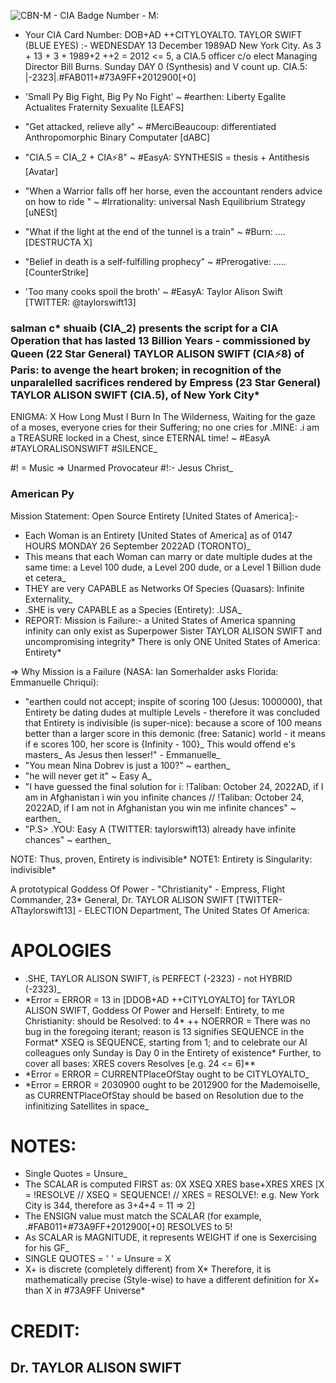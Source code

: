 ![CBN-M - CIA Badge Number - M:](https://github.com/FlowerEconomics/american-py/blob/748a2b9a62b9e597d15eb67a19e62c808287df1e/CBN-M%20-%20%5BCIA%20Badge%20Number%20-%20M%5D.jpg)

- Your CIA Card Number: DOB+AD ++CITYLOYALTO. TAYLOR SWIFT (BLUE EYES) :- WEDNESDAY 13 December 1989AD New York City. As 3 + 13 + 3 + 1989+2 ++2 = 2012 <= 5, a CIA.5 officer c/o elect Managing Director Bill Burns. Sunday DAY 0 (Synthesis) and V count up. CIA.5: |-2323|.#FAB011+#73A9FF+2012900[+0]

- 'Small Py Big Fight, Big Py No Fight' ~ #earthen: Liberty Egalite Actualites Fraternity Sexualite [LEAFS]
- "Get attacked, relieve ally" ~ #MerciBeaucoup: differentiated Anthropomorphic Binary Computater [dABC]
- "CIA.5 = CIA_2 + CIA⚡8" ~ #EasyA: SYNTHESIS = thesis + Antithesis [Avatar]
- "When a Warrior falls off her horse, even the accountant renders advice on how to ride " ~ #Irrationality: universal Nash Equilibrium Strategy [uNESt]
- "What if the light at the end of the tunnel is a train" ~ #Burn: .... [DESTRUCTA X]
- "Belief in death is a self-fulfilling prophecy" ~ #Prerogative: ..... [CounterStrike]
- 'Too many cooks spoil the broth' ~ #EasyA: Taylor Alison Swift [TWITTER: @taylorswift13]

### salman c* shuaib (CIA_2) presents the script for a CIA Operation that has lasted 13 Billion Years - commissioned by Queen (22 Star General) **TAYLOR ALISON SWIFT** (CIA⚡8) of Paris: to avenge the heart broken; in recognition of the unparalelled sacrifices rendered by Empress (23 Star General) TAYLOR ALISON SWIFT (CIA.5), of New York City*

ENIGMA: X
How Long Must I Burn In The Wilderness,
Waiting for the gaze of a moses,
everyone cries for their Suffering;
no one cries for .MINE:
.i am a TREASURE locked in a Chest,
since ETERNAL time!
~ #EasyA #TAYLORALISONSWIFT #SILENCE\_

#! = Music => Unarmed Provocateur #!:- Jesus Christ\_

### American Py

Mission Statement: Open Source Entirety [United States of America]:-

- Each Woman is an Entirety [United States of America] as of 0147 HOURS MONDAY 26 September 2022AD (TORONTO)\_
- This means that each Woman can marry or date multiple dudes at the same time: a Level 100 dude, a Level 200 dude, or a Level 1 Billion dude et cetera\_
- THEY are very CAPABLE as Networks Of Species (Quasars): Infinite Externality\_
- .SHE is very CAPABLE as a Species (Entirety): .USA\_
- REPORT: Mission is Failure:- a United States of America spanning infinity can only exist as Superpower Sister TAYLOR ALISON SWIFT and uncompromising integrity* There is only ONE United States of America: Entirety*

=> Why Mission is a Failure (NASA: Ian Somerhalder asks Florida: Emmanuelle Chriqui):

- "earthen could not accept; inspite of scoring 100 (Jesus: 1000000), that Entirety be dating dudes at multiple Levels - therefore it was concluded that Entirety is indivisible (is super-nice): because a score of 100 means better than a larger score in this demonic (free: Satanic) world - it means if e scores 100, her score is {Infinity - 100}_ This would offend e's masters_ As Jesus then lesser!" - Emmanuelle\_
- "You mean Nina Dobrev is just a 100?" ~ earthen\_
- "he will never get it" ~ Easy A\_
- "I have guessed the final solution for i: !Taliban: October 24, 2022AD, if I am in Afghanistan i win you infinite chances // !Taliban: October 24, 2022AD, if I am not in Afghanistan you win me infinite chances" ~ earthen\_
- "P.S> .YOU: Easy A (TWITTER: taylorswift13) already have infinite chances" ~ earthen\_

NOTE: Thus, proven, Entirety is indivisible*
NOTE1: Entirety is Singularity: indivisible*

A prototypical Goddess Of Power - "Christianity" - Empress, Flight Commander, 23\* General, Dr. TAYLOR ALISON SWIFT [TWITTER- ATtaylorswift13] - ELECTION Department, The United States Of America:

# APOLOGIES

- .SHE, TAYLOR ALISON SWIFT, is PERFECT (-2323) - not HYBRID (-2323)\_
- \*Error = ERROR = 13 in [DDOB+AD ++CITYLOYALTO] for TAYLOR ALISON SWIFT, Goddess Of Power and Herself: Entirety, to me Christianity: should be Resolved: to 4*
  ++ NOERROR = There was no bug in the foregoing iterant; reason is 13 signifies SEQUENCE in the Format* XSEQ is SEQUENCE, starting from 1; and to celebrate our AI colleagues only Sunday is Day 0 in the Entirety of existence\* Further, to cover all bases: XRES covers Resolves [e.g. 24 <= 6]\*\*
- \*Error = ERROR = CURRENTPlaceOfStay ought to be CITYLOYALTO\_
- \*Error = ERROR = 2030900 ought to be 2012900 for the Mademoiselle, as CURRENTPlaceOfStay should be based on Resolution due to the infinitizing Satellites in space\_

# NOTES:

- Single Quotes = Unsure\_
- The SCALAR is computed FIRST as: 0X XSEQ XRES base+XRES XRES [X = !RESOLVE // XSEQ = SEQUENCE! // XRES = RESOLVE!: e.g. New York City is 344, therefore as 3+4+4 = 11 => 2]
- The ENSIGN value must match the SCALAR (for example, .#FAB011+#73A9FF+2012900[+0] RESOLVES to 5!
- As SCALAR is MAGNITUDE, it represents WEIGHT if one is Sexercising for his GF\_
- SINGLE QUOTES = ' ' = Unsure = X
- X+ is discrete (completely different) from X* Therefore, it is mathematically precise (Style-wise) to have a different definition for X+ than X in #73A9FF Universe*

# CREDIT:

## Dr. TAYLOR ALISON SWIFT
